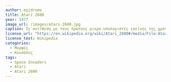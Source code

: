 ```yaml
---
author: epidrome
title: Atari 2600 
year: 1977 
image_url: /images/atari-2600.jpg
caption: Σε αντίθεση με τους πρώτους μικρο-υπολογιστές εκείνης της χρονιάς, η κονσόλα της Atari εστιάζει μόνο στη διασκέδαση με βιντεοπαιχνίδια, τα οποία αγοράζονται όπως τα βιβλία και οι δίσκοι και φορτώνονται με εξωτερικές κάρτες μνήμης ανάγνωσης. Αντί για πληκτρολόγιο, έχει μοχλό, για τον έλεγχο των χαρακτήρων στα βιντεοπαιχνίδια. Ο βιομηχανικός σχεδιασμός ταιριάζει με αυτόν της τηλεόρασης, με την οποία συνδέεται ως συσκευή εξόδου και, με τη βοήθεια του βιντεοπαιχνιδιού Space Invaders, δημιουργεί μια νέα κατηγορία διαδραστικού υπολογιστή. 
license_url: "https://en.wikipedia.org/wiki/Atari_2600#/media/File:Atari-2600-Wood-4Sw-Set.png" 
license_text: Wikipedia
categories:
  - Μορφές
  - Κονσόλες 
tags:
  - Space Invaders
  - Atari
  - Atari 2600
---
```


